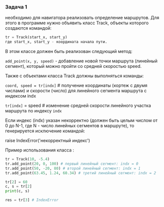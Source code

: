 
### Задача 1
необходимо для навигатора реализовать определение маршрутов. Для этого в программе нужно объявить класс Track, объекты которого создаются командой:
```python
tr = Track(start_x, start_y)
где start_x, start_y - координата начала пути.
```
В этом классе должен быть реализован следующий метод:

`add_point(x, y, speed)` - добавление новой точки маршрута (линейный сегмент), который можно пройти со средней скоростью speed.

Также с объектами класса Track должны выполняться команды:

`coord, speed = tr[indx]` # получение координаты (кортеж с двумя числами) и скорости (число) для линейного сегмента маршрута с индексом indx

`tr[indx]` = speed # изменение средней скорости линейного участка маршрута по индексу `indx`

Если индекс (indx) указан некорректно (должен быть целым числом от 0 до N-1, где N - число линейных сегментов в маршруте), то генерируется исключение командой:

raise IndexError('некорректный индекс')

Пример использования класса :
```python
tr = Track(10, -5.4)
tr.add_point(20, 0, 100) # первый линейный сегмент: indx = 0
tr.add_point(50, -20, 80) # второй линейный сегмент: indx = 1
tr.add_point(63.45, 1.24, 60.34) # третий линейный сегмент: indx = 2

tr[2] = 60
c, s = tr[2]
print(c, s)

res = tr[3] # IndexError

```